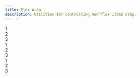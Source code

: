 ```yaml
---
title: Flex Wrap
description: Utilities for controlling how flex items wrap.
---
```

<div>
    <table-utility prefix="flex" property="flex-wrap" class="mb-lg"></table-utility>
    <card-example>
		<div class="container h-full rounded-md bg-surface-1 p-24">
			<div class="flex flex-row justify-between flex-wrap gap-md border-b border-alpha-1 mb-24 pb-24">
				<div class="w-150 rounded-md py-10 bg-info text-center"><span class="text-xs text-white font-semibold">1</span></div>
				<div class="w-150 rounded-md py-10 bg-info text-center"><span class="text-xs text-white font-semibold">2</span></div>
				<div class="w-150 rounded-md py-10 bg-info text-center"><span class="text-xs text-white font-semibold">3</span></div>
			</div>
			<div class="flex flex-row justify-between flex-wrap-reverse gap-md border-b border-alpha-1 mb-24 pb-24">
				<div class="w-150 rounded-md py-10 bg-info text-center"><span class="text-xs text-white font-semibold">1</span></div>
				<div class="w-150 rounded-md py-10 bg-info text-center"><span class="text-xs text-white font-semibold">2</span></div>
				<div class="w-150 rounded-md py-10 bg-info text-center"><span class="text-xs text-white font-semibold">3</span></div>
			</div>
			<div class="flex flex-row justify-between flex-nowrap gap-md">
				<div class="w-150 rounded-md py-10 bg-info text-center"><span class="text-xs text-white font-semibold">1</span></div>
				<div class="w-150 rounded-md py-10 bg-info text-center"><span class="text-xs text-white font-semibold">2</span></div>
				<div class="w-150 rounded-md py-10 bg-info text-center"><span class="text-xs text-white font-semibold">3</span></div>
			</div>
		</div>
    </card-example>
</div>